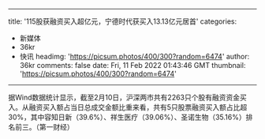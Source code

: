 
---
title: '115股获融资买入超亿元，宁德时代获买入13.13亿元居首'
categories: 
 - 新媒体
 - 36kr
 - 快讯
headimg: 'https://picsum.photos/400/300?random=6474'
author: 36kr
comments: false
date: Fri, 11 Feb 2022 01:43:46 GMT
thumbnail: 'https://picsum.photos/400/300?random=6474'
---

<div>   
据Wind数据统计显示，截至2月10日，沪深两市共有2263只个股有融资资金买入。从融资买入额占当日总成交金额比重来看，共有5只股票融资买入额占比超30%，其中容知日新（39.6%）、祥生医疗（39.06%）、圣诺生物（35.16%）排名前三。（第一财经）  
</div>
            